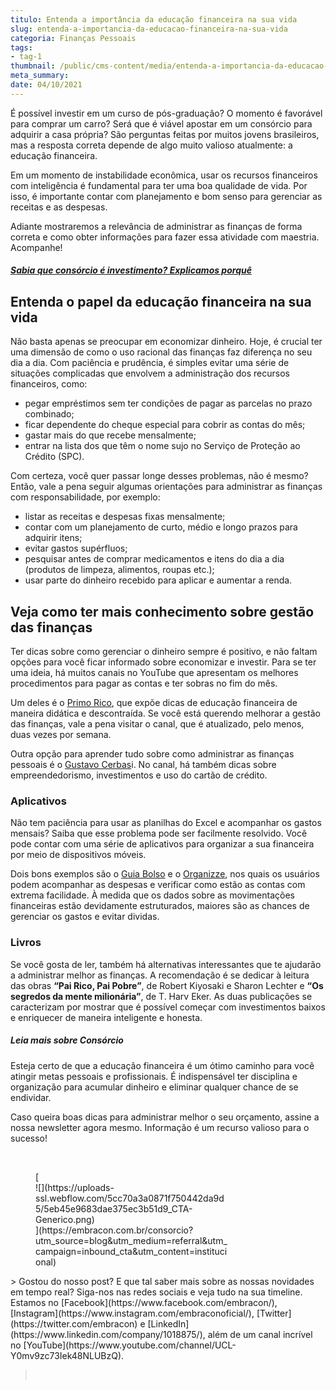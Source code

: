 ```yaml
---
titulo: Entenda a importância da educação financeira na sua vida
slug: entenda-a-importancia-da-educacao-financeira-na-sua-vida
categoria: Finanças Pessoais
tags:
- tag-1
thumbnail: /public/cms-content/media/entenda-a-importancia-da-educacao-financeira-na-sua-vida.jpeg
meta_summary: 
date: 04/10/2021
---
```

É possível investir em um curso de pós-graduação? O momento é favorável para comprar um carro? Será que é viável apostar em um consórcio para adquirir a casa própria? São perguntas feitas por muitos jovens brasileiros, mas a resposta correta depende de algo muito valioso atualmente: a educação financeira.

Em um momento de instabilidade econômica, usar os recursos financeiros com inteligência é fundamental para ter uma boa qualidade de vida. Por isso, é importante contar com planejamento e bom senso para gerenciar as receitas e as despesas.

Adiante mostraremos a relevância de administrar as finanças de forma correta e como obter informações para fazer essa atividade com maestria. Acompanhe!

##### [Sabia que consórcio é investimento? Explicamos porquê](https://www.embracon.com.br/blog/8-motivos-que-comprovam-que-consorcio-e-investimento)

Entenda o papel da educação financeira na sua vida
--------------------------------------------------

Não basta apenas se preocupar em economizar dinheiro. Hoje, é crucial ter uma dimensão de como o uso racional das finanças faz diferença no seu dia a dia. Com paciência e prudência, é simples evitar uma série de situações complicadas que envolvem a administração dos recursos financeiros, como:

- pegar empréstimos sem ter condições de pagar as parcelas no prazo combinado;
- ficar dependente do cheque especial para cobrir as contas do mês;
- gastar mais do que recebe mensalmente;
- entrar na lista dos que têm o nome sujo no Serviço de Proteção ao Crédito (SPC).

Com certeza, você quer passar longe desses problemas, não é mesmo? Então, vale a pena seguir algumas orientações para administrar as finanças com responsabilidade, por exemplo:

- listar as receitas e despesas fixas mensalmente;
- contar com um planejamento de curto, médio e longo prazos para adquirir itens;
- evitar gastos supérfluos;
- pesquisar antes de comprar medicamentos e itens do dia a dia (produtos de limpeza, alimentos, roupas etc.);
- usar parte do dinheiro recebido para aplicar e aumentar a renda.

Veja como ter mais conhecimento sobre gestão das finanças
---------------------------------------------------------

Ter dicas sobre como gerenciar o dinheiro sempre é positivo, e não faltam opções para você ficar informado sobre economizar e investir. Para se ter uma ideia, há muitos canais no YouTube que apresentam os melhores procedimentos para pagar as contas e ter sobras no fim do mês.

Um deles é o [Primo Rico](https://www.youtube.com/user/thigas), que expõe dicas de educação financeira de maneira didática e descontraída. Se você está querendo melhorar a gestão das finanças, vale a pena visitar o canal, que é atualizado, pelo menos, duas vezes por semana.

Outra opção para aprender tudo sobre como administrar as finanças pessoais é o [Gustavo Cerbas](https://www.youtube.com/channel/UC_mSfchV-fgpPy-vuwML8_A)i. No canal, há também dicas sobre empreendedorismo, investimentos e uso do cartão de crédito.

### Aplicativos

Não tem paciência para usar as planilhas do Excel e acompanhar os gastos mensais? Saiba que esse problema pode ser facilmente resolvido. Você pode contar com uma série de aplicativos para organizar a sua financeira por meio de dispositivos móveis.

Dois bons exemplos são o [Guia Bolso](https://play.google.com/store/apps/details?id=br.com.guiabolso&hl=pt) e o [Organizze](https://www.organizze.com.br/), nos quais os usuários podem acompanhar as despesas e verificar como estão as contas com extrema facilidade. À medida que os dados sobre as movimentações financeiras estão devidamente estruturados, maiores são as chances de gerenciar os gastos e evitar dividas.

### Livros

Se você gosta de ler, também há alternativas interessantes que te ajudarão a administrar melhor as finanças. A recomendação é se dedicar à leitura das obras **“Pai Rico, Pai Pobre”**, de Robert Kiyosaki e Sharon Lechter e **“Os segredos da mente milionária”**, de T. Harv Eker. As duas publicações se caracterizam por mostrar que é possível começar com investimentos baixos e enriquecer de maneira inteligente e honesta.

##### Leia mais sobre Consórcio

Esteja certo de que a educação financeira é um ótimo caminho para você atingir metas pessoais e profissionais. É indispensável ter disciplina e organização para acumular dinheiro e eliminar qualquer chance de se endividar.

Caso queira boas dicas para administrar melhor o seu orçamento, assine a nossa newsletter agora mesmo. Informação é um recurso valioso para o sucesso!

‍

<figure class="w-richtext-figure-type-image w-richtext-align-center" style="max-width:310px">[<div>![](https://uploads-ssl.webflow.com/5cc70a3a0871f750442da9d5/5eb45e9683dae375ec3b51d9_CTA-Generico.png)</div>](https://embracon.com.br/consorcio?utm_source=blog&utm_medium=referral&utm_campaign=inbound_cta&utm_content=institucional)</figure>> Gostou do nosso post? E que tal saber mais sobre as nossas novidades em tempo real? Siga-nos nas redes sociais e veja tudo na sua timeline. Estamos no [Facebook](https://www.facebook.com/embracon/), [Instagram](https://www.instagram.com/embraconoficial/), [Twitter](https://twitter.com/embracon) e [LinkedIn](https://www.linkedin.com/company/1018875/), além de um canal incrível no [YouTube](https://www.youtube.com/channel/UCL-Y0mv9zc73Iek48NLUBzQ).

> ‍
